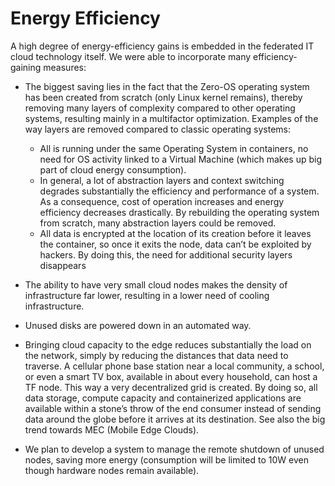 # Energy Efficiency

A high degree of energy-efficiency gains is embedded in the federated IT cloud technology itself. We were able to incorporate many efficiency-gaining measures:
- The biggest saving lies in the fact that the Zero-OS operating system has been created from scratch (only Linux kernel remains), thereby removing many layers of complexity compared to other operating systems, resulting mainly in a multifactor optimization. Examples of the way layers are removed compared to classic operating systems:
   
  - All is running under the same Operating System in containers, no need for OS activity linked to a Virtual Machine (which makes up big part of cloud energy consumption).
  - In general, a lot of abstraction layers and context switching degrades substantially the efficiency and performance of a system. As a consequence, cost of operation increases and energy efficiency decreases drastically. By rebuilding the operating system from scratch, many abstraction layers could be removed.
  - All data is encrypted at the location of its creation before it leaves the container, so once it exits the node, data can’t be exploited by hackers. By doing this, the need for additional security layers disappears
- The ability to have very small cloud nodes makes the density of infrastructure far lower, resulting in a lower need of cooling infrastructure.
- Unused disks are powered down in an automated way.
- Bringing cloud capacity to the edge reduces substantially the load on the network, simply by
reducing the distances that data need to traverse. A cellular phone base station near a local community, a school, or even a smart TV box, available in about every household, can host a TF node. This way a very decentralized grid is created. By doing so, all data storage, compute capacity and containerized applications are available within a stone’s throw of the end consumer instead of sending data around the globe before it arrives at its destination. See also the big trend towards MEC (Mobile Edge Clouds).
- We plan to develop a system to manage the remote shutdown of unused nodes, saving more energy (consumption will be limited to 10W even though hardware nodes remain available).